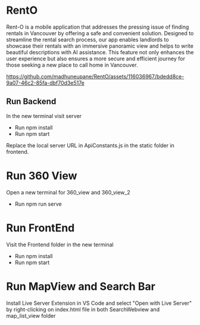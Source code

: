 # RentO

Rent-O is a mobile application that addresses the pressing issue of finding rentals in Vancouver by offering a safe and convenient solution. Designed to streamline the rental search process, our app enables landlords to showcase their rentals with an immersive panoramic view and helps to write beautiful descriptions with AI assistance. This feature not only enhances the user experience but also ensures a more secure and efficient journey for those seeking a new place to call home in Vancouver.

https://github.com/madhuneupane/RentO/assets/116036967/bdedd8ce-9a07-46c2-85fa-dbf70d3e517e


<h2>Run Backend</h2>
In the new terminal visit server <br>
<ul><li>Run npm install</li><li>Run npm start</li></ul>
Replace the local server URL in ApiConstants.js in the static folder in frontend.

# Run 360 View
 Open a new terminal for 360_view and 360_view_2
 <ul><li> Run npm run serve </li></ul>

# Run FrontEnd
 Visit the Frontend folder in the new terminal 
 <ul><li>Run npm install</li><li>Run npm start</li></ul>

 # Run MapView and Search Bar
 Install Live Server Extension in VS Code and select "Open with Live Server" by right-clicking on index.html file in both SearchWebview and map_list_view folder 




